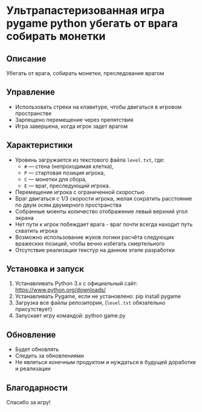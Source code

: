 # Ультрапастеризованная игра pygame python убегать от врага собирать монетки

## Описание
Убегать от врага, собирать монетки, преследование врагом

## Управление
- Использовать стреки на клавитуре, чтобы двигаться в игровом пространстве
- Зарпещено перемещение через препятствия
- Игра завершена, когда игрок задет врагом

## Характеристики
- Уровень загружается из текстового файла `level.txt`, где:
  - `#` — стена (непроходимая клетка),
  - `P` — стартовая позиция игрока,
  - `C` — монетки для сбора,
  - `E` — враг, преследующий игрока.
- Перемещение игрока с ограниченной скоростью
- Враг двигаться с 1/3 скорости игрока, желая сократить расстояние по двум осям двумерного пространства
- Собранные моенты количество отображение левый верхний угол экрана
- Нет пути к игрок побеждает врага - враг почти всегда находит путь схватить игрока 
- Возможно использование жуков логики расчёта следующих вражеских позиций, чтобы вечно избегать смертельного
- Отсутствие реализации текстур на данном этапе разработки
## Установка и запуск

1. Устанавливать Python 3.x с официальный сайт: https://www.python.org/downloads/
2. Устанавливать Pygame, если не установлено:
   pip install pygame
3. Загрузка все файлы репозитория, (`level.txt` обязательно присутствует)
4. Запускает игру командой:
   python game.py

## Обновление
- Будет обновлять
- Следить за обновлениями
- Не являться конечным продуктом и нуждаться в будущей доработке и реализации

## Благодарности
Спасибо за игру!
